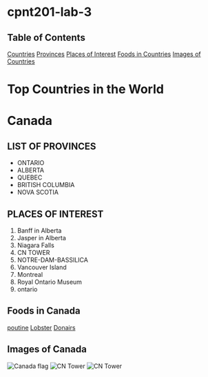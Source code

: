 # cpnt201-lab-3

## Table of Contents

[Countries](#top-countries)
[Provinces](#list-of-provinces)
[Places of Interest](#places-of-interest)
[Foods in Countries](#foods-in-canada)
[Images of Countries](#images-of-canada)

# Top Countries in the World

# Canada

## LIST OF PROVINCES

- ONTARIO
- ALBERTA
- QUEBEC
- BRITISH COLUMBIA
- NOVA SCOTIA

## PLACES OF INTEREST

1. Banff in Alberta
2. Jasper in Alberta
3. Niagara Falls
4. CN TOWER
5. NOTRE-DAM-BASSILICA
6. Vancouver Island
7. Montreal
7. Royal Ontario Museum
8. ontario


## Foods in Canada

[poutine](https://canadianfoodfocus.org/in-your-kitchen/classic-canadian-dishes/)
[Lobster](https://canadianfoodfocus.org/in-your-kitchen/classic-canadian-dishes/)
[Donairs](https://canadianfoodfocus.org/in-your-kitchen/classic-canadian-dishes/)

## Images of Canada

![Canada flag](https://w7.pngwing.com/pngs/28/509/png-transparent-toronto-united-states-t-shirt-flag-of-canada-administrative-divisions-of-canada-canada-flag-canada-city-thumbnail.png)
![CN Tower](https://www.torontosom.ca/wp-content/uploads/2023/10/Life-in-Toronto-as-an-International-Student.png)
![CN Tower](https://www.ccmm.ca/~/media/Images/Publications/2019/Faubourgs-1160x771.png?h=771&la=en&w=1160)
